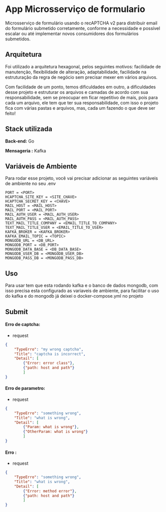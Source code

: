 
# App Microsserviço de formulario 

Microsserviço de formulário usando o recAPTCHA v2 para distribuir email do formulário submetido corretamente, conforme a necessidade e possível escalar ou até implementar novos consumidores dos formulários submetidos.


## Arquitetura

Foi utilizado a arquitetura hexagonal, pelos seguintes motivos: facilidade de manutenção, flexibilidade de alteração, adaptabilidade, facilidade na estruturação da regra de negócio sem precisar mexer em vários arquivos.

Com facilidade de um ponto, temos dificuldades em outro, a dificuldades desse projeto e estruturar os arquivos e camadas de acordo com sua responsabilidade, sem se preocupar em ficar repetitivo de mais, pois para cada um arquivo, ele tem que ter sua responsabilidade, com isso o projeto fica com várias pastas e arquivos, mas, cada um fazendo o que deve ser feito!

## Stack utilizada


**Back-end:** Go 

**Mensageria :** Kafka


## Variáveis de Ambiente

Para rodar esse projeto, você vai precisar adicionar as seguintes variáveis de ambiente no seu .env

```env
PORT = <PORT>
HCAPTCHA_SITE_KEY = <SITE_CHAVE>
HCAPTCHA_SECRET_KEY = <CHAVE>
MAIL_HOST = <MAIL_HOST>
MAIL_PORT = <MAIL_PORT>
MAIL_AUTH_USER = <MAIL_AUTH_USER>
MAIL_AUTH_PASS = <MAIL_AUTH_PASS>
TEXT_MAIL_TITLE_COMPANY = <EMAIL_TITLE_TO_COMPANY>
TEXT_MAIL_TITLE_USER = <EMAIL_TITLE_TO_USER>
KAFKA_BROKER = <KAFKA_BROKER>
KAFKA_EMAIL_TOPIC = <TOPIC>
MONGODB_URL = <DB_URL>
MONGODB_PORT = <DB_PORT>
MONGODB_DATA_BASE = <DB_DATA_BASE>
MONGODB_USER_DB = <MONGODB_USER_DB>
MONGODB_PASS_DB = <MONGODB_PASS_DB>
```


## Uso

Para usar tem que esta rodando kafka e o banco de dados mongodb, com isso precisa esta configurado as variaveis de ambiente, para facilitar o uso do kafka e do mongodb já deixei o docker-compose.yml no projeto

    
## Submit

#### Erro de captcha:

 * request

```JSON
{
    "TypeErro": "my wrong captcha",
    "Title": "captcha is incorrect",
    "Detail": [
        {"Error: error class"}, 
        {"path: host and path"}
        ]
}
```

#### Erro de parametro:

 * request

```JSON
{
    "TypeErro": "something wrong",
    "Title": "what is wrong",
    "Detail": [
        {"Param: what is wrong"}, 
        {"OtherParam: what is wrong"}
        ]
}
```

#### Erro :

 * request

```JSON
{
    "TypeErro": "something wrong",
    "Title": "what is wrong",
    "Detail": [
        {"Error: method error"}, 
        {"path: host and path"}
        ]
}
```


